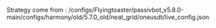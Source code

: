 Strategy come from : /configs/Flyingtoaster/passivbot_v5.8.0-main/configs/harmony/old/5.7.0_old/neat_grid/oneusdt/live_config.json